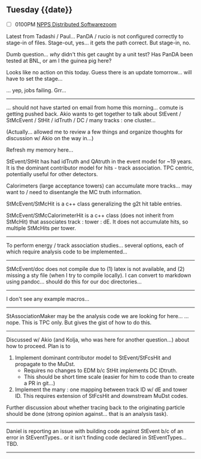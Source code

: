 ## Tuesday {{date}}

- [ ] 0100PM [NPPS Distributed Software](https://docs.google.com/document/d/1L8DAzhCwpVoRM_WptpZFKqJev4-odk4xDl5rDK6JMYs/edit#heading=h.d6jxgv7ina59)[zoom](https://bnl.zoomgov.com/j/16157150845?pwd=NXNqTi9ZWEFBKzYwRXQ5U3NXU1dBZz09)

Latest from Tadashi / Paul... PanDA / rucio is not configured correctly to stage-in of files.  Stage-out, yes... it gets the path correct.  But stage-in, no.

Dumb question... *why* didn't this get caught by a unit test?  Has PanDA been tested at BNL, or am I the guinea pig here?  

Looks like no action on this today.  Guess there is an update tomorrow... will have to set the stage...

... yep, jobs failing.  Grr...

---

... should not have started on email from home this morning... comute is getting pushed back.  Akio wants to get together to talk about StEvent / StMcEvent / StHit / idTruth / DC / many tracks : one cluster...

(Actually... allowed me to review a few things and organize thoughts for discussion w/ Akio on the way in...)

Refresh my memory here...

StEvent/StHit has had idTruth and QAtruth in the event model for ~19 years.  It is the dominant contributor model for hits - track association.  TPC centric,
potentially useful for other detectors.

Calorimeters (large acceptance towers) can accumulate more tracks... may want to / need to disentangle the MC truth information.

StMcEvent/StMcHit is a c++ class generalizing the g2t hit table entries.

StMcEvent/StMcCalorimeterHit is a c++ class (does not inherit from StMcHit) that associates track : tower : dE.  It does not accumulate hits, so multiple StMcHits per tower.

---

To perform energy / track association studies... several options, each of which require analysis code to be implemented...

---

StMcEvent/doc does not compile due to (1) latex is not available, and (2) missing a sty file (when I try to compile locally).  I can convert to markdown using pandoc... should do this for our doc directories...

---

I don't see any example macros...

---

StAssociationMaker may be the analysis code we are looking for here...
... nope.  This is TPC only.  But gives the gist of how to do this.

---

Discussed w/ Akio (and Kolja, who was here for another question...) about how to proceed.  Plan is to

1) Implement dominant contributor model to StEvent/StFcsHit and propagate to the MuDst.  
	- Requires no changes to EDM b/c StHit implements DC IDtruth.
	- This should be short time scale (easier for him to code than to create a PR in git...)
2) Implement the many : one mapping between track ID w/ dE and tower ID. This requires extension of StFcsHit and downstream MuDst codes.

Further discussion about whether tracing back to the originating particle should be done (strong opinion against... that is an analysis task).  

---

Daniel is reporting an issue with building code against StEvent b/c of an error in StEventTypes.. or it isn't finding code declared in StEventTypes... TBD.

---




